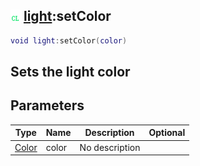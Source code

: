 ## ![client](.gitbook/assets/client.png) [light](./home/light):setColor

```lua
void light:setColor(color)
```

Sets the light color
------
## Parameters

| Type   | Name | Description | Optional |
| ------ | ---- | ----------- | -------: |
| [Color](./home/Color) | color | No description |  |

